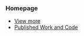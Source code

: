 ### Homepage

* [View more](http://web.cse.ohio-state.edu/~sunjiank/)
* [Published Work and Code](https://github.com/zhenv5/homepage/blob/master/Published_Work_and_Code.md)
